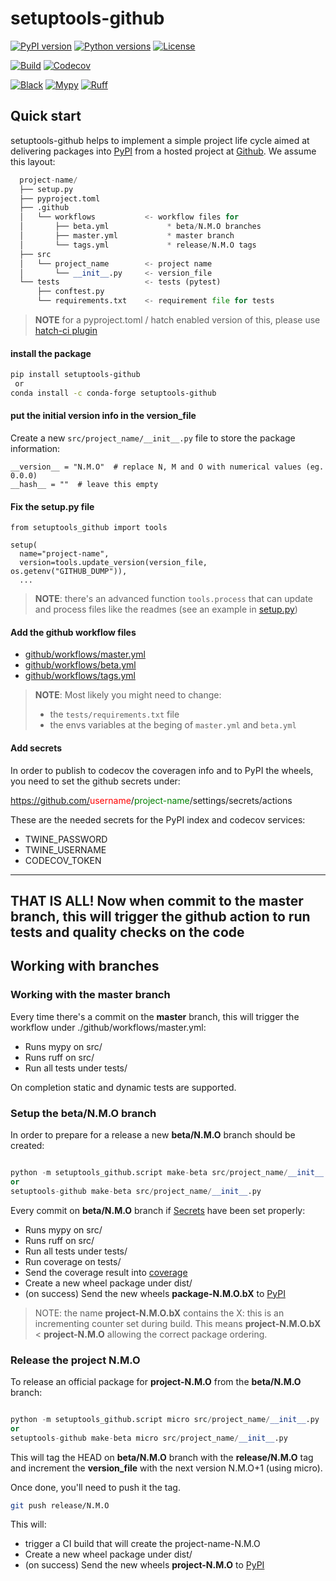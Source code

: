 # setuptools-github

[![PyPI version](https://img.shields.io/pypi/v/setuptools-github.svg?color=blue)](https://pypi.org/project/setuptools-github)
[![Python versions](https://img.shields.io/pypi/pyversions/setuptools-github.svg)](https://pypi.org/project/setuptools-github)
[![License](https://img.shields.io/badge/License-BSD_2--Clause-blue.svg)](https://opensource.org/licenses/BSD-2-Clause)

[![Build](https://github.com/cav71/setuptools-github/actions/workflows/beta.yml/badge.svg)](https://github.com/cav71/setuptools-github/actions/runs/5771985437)
[![Codecov](https://codecov.io/gh/cav71/setuptools-github/tree/beta%2F0.3.7/graph/badge.svg?token=SIUMZ7MT5T)](https://codecov.io/gh/cav71/setuptools-github/tree/beta%2F0.3.7)

[![Black](https://img.shields.io/badge/code%20style-black-000000.svg)](Black)
[![Mypy](https://img.shields.io/badge/types-Mypy-blue.svg)](https://mypy-lang.org/)
[![Ruff](https://img.shields.io/endpoint?url=https://raw.githubusercontent.com/astral-sh/ruff/main/assets/badge/v2.json)](https://github.com/astral-sh/ruff)


## Quick start
setuptools-github helps to implement a simple project life cycle
aimed at delivering packages into [PyPI](https://pypi.org) from a hosted project at
[Github](https://www.gitgub.com). 
We assume this layout:
```python
  project-name/
  ├── setup.py
  ├── pyproject.toml
  ├── .github
  │   └── workflows           <- workflow files for
  │       ├── beta.yml             * beta/N.M.O branches
  │       ├── master.yml           * master branch
  │       └── tags.yml             * release/N.M.O tags
  ├── src
  │   └── project_name        <- project name
  │       └── __init__.py     <- version_file
  └── tests                   <- tests (pytest)
      ├── conftest.py
      └── requirements.txt    <- requirement file for tests
```

> **NOTE** for a pyproject.toml / hatch enabled version of this, please use
> [hatch-ci plugin](https://pypi.org/project/hatch-ci)


#### install the package
```bash
pip install setuptools-github
 or
conda install -c conda-forge setuptools-github
```

#### put the initial version info in the version_file
Create a new `src/project_name/__init__.py` file to store the package information:
```
__version__ = "N.M.O"  # replace N, M and O with numerical values (eg. 0.0.0)
__hash__ = ""  # leave this empty
```

#### Fix the setup.py file
```
from setuptools_github import tools

setup(
  name="project-name",
  version=tools.update_version(version_file, os.getenv("GITHUB_DUMP")),
  ...
```
> **NOTE**: there's an advanced function `tools.process` that can update 
> and process files like the readmes (see an example in [setup.py](https://raw.githubusercontent.com/cav71/setuptools-github/master/setup.py))

#### Add the github workflow files
- [github/workflows/master.yml](https://github.com/cav71/setuptools-github/blob/master/.github/workflows/master.yml)
- [github/workflows/beta.yml](https://github.com/cav71/setuptools-github/blob/master/.github/workflows/beta.yml)
- [github/workflows/tags.yml](https://github.com/cav71/setuptools-github/blob/master/.github/workflows/tags.yml)

> **NOTE**: Most likely you might need to change:
> - the `tests/requirements.txt` file
> - the envs variables at the beging of `master.yml` and `beta.yml`


#### Add secrets
In order to publish to codecov the coveragen info and to PyPI the wheels,
you need to set the github secrets under:

https://github.com/<span style="color: red">username</span>/<span style="color: green">project-name</span>/settings/secrets/actions

These are the needed secrets for the PyPI index and codecov services:
- TWINE_PASSWORD
- TWINE_USERNAME
- CODECOV_TOKEN

---
THAT IS ALL! Now when commit to the master branch, this will trigger the 
github action to run tests and quality checks on the code 
---

## Working with branches

### Working with the master branch

Every time there's a commit on the **master** branch, this will trigger
the workflow under ./github/workflows/master.yml:
- Runs mypy on src/
- Runs ruff on src/
- Run all tests under tests/

On completion static and dynamic tests are supported.

### Setup the beta/N.M.O branch

In order to prepare for a release a new **beta/N.M.O** branch should be created:
```python

python -m setuptools_github.script make-beta src/project_name/__init__.py 
or
setuptools-github make-beta src/project_name/__init__.py
```

Every commit on **beta/N.M.O** branch if [Secrets](#add-secrets) have been set
properly:
- Runs mypy on src/
- Runs ruff on src/
- Run all tests under tests/
- Run coverage on tests/
- Send the coverage result into [coverage](https://coverage.io)
- Create a new wheel package under dist/
- (on success) Send the new wheels **package-N.M.O.bX** to [PyPI](https://pypi.org)

> NOTE: the name **project-N.M.O.bX** contains the X: this is an
> incrementing counter set during build.
> This means **project-N.M.O.bX** < **project-N.M.O** allowing 
> the correct package ordering.

### Release the project N.M.O
To release an official package for **project-N.M.O** from
the **beta/N.M.O** branch:
```python

python -m setuptools_github.script micro src/project_name/__init__.py
or
setuptools-github make-beta micro src/project_name/__init__.py
```
This will tag the HEAD on **beta/N.M.O** branch 
with the **release/N.M.O** tag and increment the **version_file** with the
next version N.M.O+1 (using micro).

Once done, you'll need to push it the tag.
```bash
git push release/N.M.O
```
This will:
- trigger a CI build that will create the project-name-N.M.O
- Create a new wheel package under dist/
- (on success) Send the new wheels **project-N.M.O** to [PyPI](https://pypi.org)